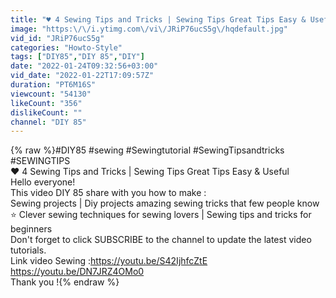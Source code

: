 ```yaml
---
title: "♥️ 4 Sewing Tips and Tricks | Sewing Tips Great Tips Easy & Useful | DIY 85"
image: "https:\/\/i.ytimg.com\/vi\/JRiP76ucS5g\/hqdefault.jpg"
vid_id: "JRiP76ucS5g"
categories: "Howto-Style"
tags: ["DIY85","DIY 85","DIY"]
date: "2022-01-24T09:32:56+03:00"
vid_date: "2022-01-22T17:09:57Z"
duration: "PT6M16S"
viewcount: "54130"
likeCount: "356"
dislikeCount: ""
channel: "DIY 85"
---
```

{% raw %}#DIY85 #sewing #Sewingtutorial #SewingTipsandtricks #SEWINGTIPS<br />♥️ 4 Sewing Tips and Tricks | Sewing Tips Great Tips Easy &amp; Useful <br />Hello everyone!<br />This video DIY 85 share with you how to make :<br />Sewing projects | Diy projects amazing sewing tricks that few people know<br />⭐️ Clever sewing techniques for sewing lovers | Sewing tips and tricks for beginners  <br />Don't forget to click SUBSCRIBE to the channel to update the latest video tutorials.<br />Link video Sewing :<a rel="nofollow" target="blank" href="https://youtu.be/S42IjhfcZtE">https://youtu.be/S42IjhfcZtE</a><br /><a rel="nofollow" target="blank" href="https://youtu.be/DN7JRZ4OMo0">https://youtu.be/DN7JRZ4OMo0</a><br />Thank you !{% endraw %}
